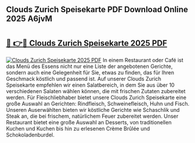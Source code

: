 ## Clouds Zurich Speisekarte PDF Download Online 2025 A6jvM

# <h2><a href="http://gc69zi.nevu.top/?p=Clouds+Zurich+Speisekarte">🔗 👉🔴 Clouds Zurich Speisekarte 2025 PDF</a></h2>

[![Clouds Zurich Speisekarte 2025 PDF](https://i.imgur.com/dBaPXMq.png)](http://gc69zi.nevu.top/?p=Clouds+Zurich+Speisekarte)
In einem Restaurant oder Café ist das Menü des Essens nicht nur eine Liste der angebotenen Gerichte, sondern auch eine Gelegenheit für Sie, etwas zu finden, das für Ihren Geschmack köstlich und passend ist. Auf unserer Clouds Zurich Speisekarte empfehlen wir einen Salatbereich, in dem Sie aus über 10 verschiedenen Salaten wählen können, die mit frischen Zutaten zubereitet werden. Für Fleischliebhaber bietet unsere Clouds Zurich Speisekarte eine große Auswahl an Gerichten: Rindfleisch, Schweinefleisch, Huhn und Fisch. Unseren Auserwählten bieten wir köstliche Gerichte wie Schaschlik und Steak an, die bei frischem, natürlichem Feuer zubereitet werden. Unser Restaurant bietet eine große Auswahl an Desserts, von traditionellen Kuchen und Kuchen bis hin zu erlesenen Crème Brûlée und Schokoladenburdel.
